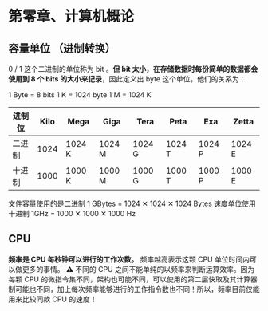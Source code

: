 # 第零章、计算机概论

## 容量单位 （进制转换）

0 / 1 这个二进制的单位称为 bit 。**但 bit 太小，在存储数据时每份简单的数据都会使用到 8 个 bits 的大小来记录**，因此定义出 byte 这个单位，他们的关系为：

1 Byte = 8 bits
1 K = 1024 byte
1 M = 1024 K


| 进制位 | Kilo | Mega | Giga | Tera | Peta | Exa | Zetta |
| --- | --- | --- | --- | --- | --- | --- | --- |
| 二进制 | 1024 | 1024 K | 1024 M | 1024 G | 1024 T | 1024 P | 1024 E |
| 十进制 | 1000 | 1000 K | 1000 M | 1000 G | 1000 T | 1000 P | 1000 E |

文件容量使用的是二进制 1 GBytes = 1024 ✕ 1024 ✕ 1024 Bytes
速度单位使用十进制 1GHz = 1000 ✕ 1000 ✕ 1000 Hz

## CPU
**频率是 CPU 每秒钟可以进行的工作次数。** 频率越高表示这颗 CPU 单位时间内可以做更多的事情。
⚠️ 不同的 CPU 之间不能单纯的以频率来判断运算效率。因为每颗 CPU 的微指令集不同，架构也可能不同，可以使用的第二层快取及其计算器制可能也不同，加上每次频率能够进行的工作指令数也不同！所以，频率目前仅能用来比较同款 CPU 的速度！
